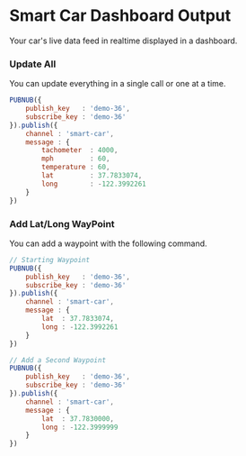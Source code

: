 # Smart Car Dashboard Output

Your car's live data feed in realtime displayed in a dashboard.


### Update All

You can update everything in a single call or one at a time.

```javascript
PUBNUB({
    publish_key   : 'demo-36',
    subscribe_key : 'demo-36'
}).publish({
    channel : 'smart-car',
    message : {
        tachometer  : 4000,
        mph         : 60,
        temperature : 60,
        lat         : 37.7833074,
        long        : -122.3992261
    }
})
```

### Add Lat/Long WayPoint

You can add a waypoint with the following command.

```javascript
// Starting Waypoint
PUBNUB({
    publish_key   : 'demo-36',
    subscribe_key : 'demo-36'
}).publish({
    channel : 'smart-car',
    message : {
        lat  : 37.7833074,
        long : -122.3992261
    }
})

// Add a Second Waypoint
PUBNUB({
    publish_key   : 'demo-36',
    subscribe_key : 'demo-36'
}).publish({
    channel : 'smart-car',
    message : {
        lat  : 37.7830000,
        long : -122.3999999
    }
})
```
